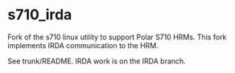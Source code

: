 s710_irda
=========

Fork of the s710 linux utility to support Polar S710 HRMs. This fork implements IRDA communication to the HRM.

See trunk/README. IRDA work is on the IRDA branch.
